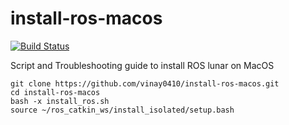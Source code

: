# install-ros-macos

[![Build Status](https://travis-ci.org/vinay0410/install-ros-macos.svg?branch=master)](https://travis-ci.org/vinay0410/install-ros-macos)

Script and Troubleshooting guide to install ROS lunar on MacOS

```
git clone https://github.com/vinay0410/install-ros-macos.git
cd install-ros-macos
bash -x install_ros.sh
source ~/ros_catkin_ws/install_isolated/setup.bash
```
